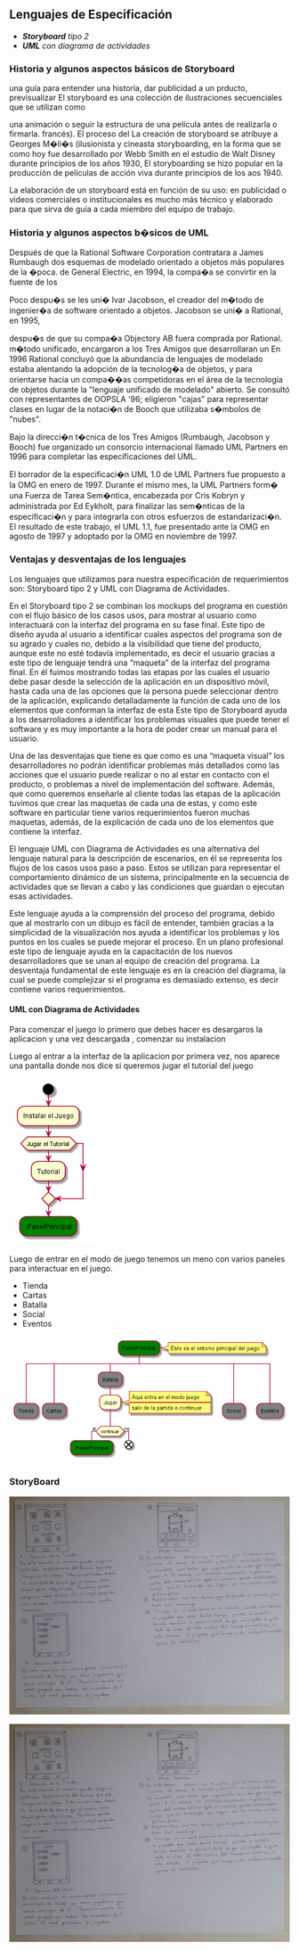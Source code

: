 
## Lenguajes de Especificación
- ***Storyboard** tipo 2* 
- ***UML** con diagrama de actividades* 

### Historia y algunos aspectos básicos de Storyboard 

una guía para entender una historia, dar publicidad a un prducto, previsualizar
El storyboard es una colección de ilustraciones secuenciales que se utilizan como

una animación o seguir la estructura de una película antes de realizarla o firmarla.
francés). El proceso del 
La creación de  storyboard se atribuye a Georges M�li�s (ilusionista y cineasta 
storyboarding, en la forma que se como hoy fue desarrollado por Webb Smith 
en el estudio de Walt Disney durante principios de los años 1930,
El storyboarding se hizo popular en la producción de películas de acción 
viva durante principios de los aos 1940. 

La elaboración de un storyboard está en función de su uso: en publicidad 
o videos comerciales o institucionales es mucho más técnico y elaborado 
para que sirva de guía a cada miembro del equipo de trabajo.

### Historia y algunos aspectos b�sicos de UML

Después de que la Rational Software Corporation contratara a James Rumbaugh 
dos esquemas de modelado orientado a objetos más populares de la �poca.
de General Electric, en 1994, la compa�a se convirtir en la fuente de los 

Poco despu�s se les uni� Ivar Jacobson, el creador del m�todo de ingenier�a 
de software orientado a objetos. Jacobson se uni� a Rational, en 1995, 

despu�s de que su compa�a Objectory AB fuera comprada por Rational.
m�todo unificado, encargaron a los Tres Amigos que desarrollaran un 
En 1996 Rational concluyó que la abundancia de lenguajes de modelado estaba 
alentando la adopción de la tecnolog�a de objetos, y para orientarse hacia un
compa��as competidoras en el área de la tecnología de objetos durante la 
"lenguaje unificado de modelado" abierto. Se consultó con representantes de 
OOPSLA '96; eligieron "cajas" para representar clases en lugar de la notaci�n
de Booch que utilizaba s�mbolos de "nubes". 

Bajo la direcci�n t�cnica de los Tres Amigos (Rumbaugh, Jacobson y Booch) fue 
organizado un consorcio internacional llamado UML Partners en 1996 para 
completar las especificaciones del UML.

El borrador de la especificaci�n UML 1.0 de UML Partners fue propuesto a la 
OMG en enero de 1997. Durante el mismo mes, la UML Partners form� una Fuerza 
de Tarea Sem�ntica, encabezada por Cris Kobryn y administrada por Ed Eykholt, 
para finalizar las sem�nticas de la especificaci�n y para integrarla con otros 
esfuerzos de estandarizaci�n. El resultado de este trabajo, el UML 1.1, fue 
presentado ante la OMG en agosto de 1997 y adoptado por la OMG en 
noviembre de 1997. 

### Ventajas y desventajas de los lenguajes

Los lenguajes que utilizamos para nuestra especificación de requerimientos son: Storyboard tipo 2 y UML con Diagrama de Actividades.  

En el Storyboard tipo 2 se combinan los mockups del programa en cuestión con el flujo básico de los casos usos, para mostrar al usuario como interactuará con la interfaz del programa en su fase final. Este tipo de diseño ayuda al usuario a identificar cuales aspectos del programa son de su agrado y cuales no, debido a la visibilidad que tiene del producto, aunque este no esté todavía implementado, es decir el usuario gracias a este tipo de lenguaje tendrá una “maqueta” de la interfaz del programa final. 
En él fuimos mostrando todas las etapas por las cuales el usuario debe pasar desde la selección de la aplicación en un dispositivo móvil, hasta cada una de las opciones que la persona puede seleccionar dentro de la aplicación, explicando detalladamente la función de cada uno de los elementos que conforman la interfaz de esta Este tipo de Storyboard ayuda a los desarrolladores a identificar los problemas visuales que puede tener el software y es muy importante a la hora de poder crear un manual para el usuario. 

Una de las desventajas que tiene es que como es una “maqueta visual” los desarrolladores no podrán identificar problemas más detallados como las acciones que el usuario puede realizar o no al estar en contacto con el producto, o problemas a nivel de implementación del software. Además, que como queremos enseñarle al cliente todas las etapas de la aplicación tuvimos que crear las maquetas de cada una de estas, y como este software en particular tiene varios requerimientos fueron muchas maquetas, además, de la explicación de cada uno de los elementos que contiene la interfaz. 

El lenguaje UML con Diagrama de Actividades es una alternativa del lenguaje natural para la descripción de escenarios, en él se representa los flujos de los casos usos paso a paso. Estos se utilizan para representar el comportamiento dinámico de un sistema, principalmente en la secuencia de actividades que se llevan a cabo y las condiciones que guardan o ejecutan esas actividades. 

Este lenguaje ayuda a la comprensión del proceso del programa, debido que al mostrarlo con un dibujo es fácil de entender, también gracias a la simplicidad de la visualización nos ayuda a identificar los problemas y los puntos en los cuales se puede mejorar el proceso. En un plano profesional este tipo de lenguaje ayuda en la capacitación de los nuevos desarrolladores que se unan al equipo de creación del programa. La desventaja fundamental de este lenguaje es en la creación del diagrama, la cual se puede complejizar si el programa es demasiado extenso, es decir contiene varios requerimientos.



#### UML con Diagrama de Actividades 

Para comenzar el juego lo primero que debes hacer es desargaros la aplicacion y una vez descargada , comenzar su instalacion 

Luego al entrar a la interfaz de la aplicacion por primera vez, nos aparece una pantalla donde nos dice si queremos jugar el tutorial del juego  

![Diagrama 1](../out/Lenguajes%20de%20Especificacion/diagrama/name.png)

Luego de entrar en el modo de juego tenemos un meno con varios paneles para interactuar en el juego.

- Tienda
- Cartas
- Batalla
- Social
- Eventos


![Diagrama2](../out/Lenguajes%20de%20Especificacion/diagrama/name1.png)


### StoryBoard

 
![Diapositiva 1](../StoryBoard/storyboard1.jpg)


![Diapositiva 2](../StoryBoard/storyboard2.jpg)